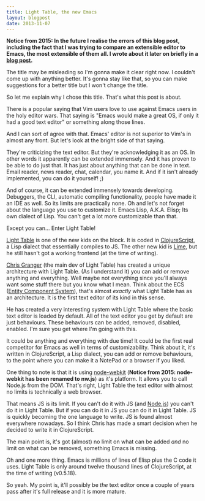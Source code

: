 ```yaml
---
title: Light Table, the new Emacs
layout: blogpost
date: 2013-11-07
---
```


**Notice from 2015: In the future I realise the errors of this blog post,
including the fact that I was trying to compare an extensible editor to Emacs,
the most extensible of them all.  I wrote about it later on briefly in a
[blog post][awwe].**

[awwe]: https://greduan.com/blog/2014/08/08/awwe

The title may be misleading so I'm gonna make it clear right now.  I couldn't
come up with anything better.  It's gonna stay like that, so you can make
suggestions for a better title but I won't change the title.

So let me explain why I chose this title.  That's what this post is about.

There is a popular saying that Vim users love to use against Emacs users in the
holy editor wars.  That saying is "Emacs would make a great OS, if only it had
a good text editor" or something along those lines.

And I can sort of agree with that.  Emacs' editor is not superior to Vim's in
almost any front.  But let's look at the bright side of that saying.

They're criticizing the text editor.  But they're acknowledging it as an OS.  In
other words it apparently can be extended immensely.  And it has proven to be
able to do just that.  It has just about anything that can be done in text.
Email reader, news reader, chat, calendar, you name it.  And if it isn't already
implemented, you can do it yourself! ;)

And of course, it can be extended immensely towards developing.  Debuggers, the
CLI, automatic compiling functionality, people have made it an IDE as well.  So
its limits are practically none.  Oh and let's not forget about the language you
use to customize it.  Emacs Lisp, A.K.A. Elisp; Its own dialect of Lisp.  You
can't get a lot more customizable than that.

Except you can... Enter Light Table!

[Light Table][lt] is one of the new kids on the block.  It is coded in
[ClojureScript][clj], a Lisp dialect that essentially compiles to JS.  The other
new kid is [Lime][li], but he still hasn't got a working frontend (at the time
of writing).

[lt]: http://lighttable.com/
[clj]: https://github.com/clojure/clojurescript
[li]: https://github.com/limetext/lime

[Chris Granger][cg] (the main dev of Light Table) has created a unique
architecture with Light Table.  (As I understand it) you can add or remove
anything and everything.  Well maybe not everything since you'll always want
some stuff there but you know what I mean.  Think about the ECS
([Entity Component System][ecs]), that's almost *exactly* what Light Table has
as an architecture.  It is the first text editor of its kind in this sense.

[cg]: http://www.chris-granger.com/
[ecs]: http://en.wikipedia.org/wiki/Entity_component_system

He has created a very interesting system with Light Table where the basic text
editor is loaded by default.  All of the text editor you get by default are just
behaviours.  These behaviours can be added, removed, disabled, enabled.  I'm
sure you get where I'm going with this.

It could be anything and everything with due time!  It could be the first real
competitor for Emacs as well in terms of customizability.  Think about it, it's
written in ClojureScript, a Lisp dialect, you can add or remove behaviours, to
the point where you can make it a NotePad or a browser if you liked.

One thing to note is that it is using [node-webkit][nw] (**Notice from 2015:
node-webkit has been renamed to nw.js**) as it's platform.  It allows you to
call Node.js from the DOM.  That's right, Light Table the text editor with
almost no limits is technically a web browser.

[nw]: http://nwjs.io/

That means JS is its limit.  If you can't do it with JS (and [Node.js][n]) you
can't do it in Light Table.  But if you can do it in JS you can do it in Light
Table.  JS is quickly becoming the one language to write.  JS is found almost
everywhere nowadays.  So I think Chris has made a smart decision when he decided
to write it in ClojureScript.

[n]: http://nodejs.org/

The main point is, it's got (almost) no limit on what can be added *and* no
limit on what can be removed, something Emacs is missing.

Oh and one more thing.  Emacs is millions of lines of Elisp plus the C code it
uses.  Light Table is only around twelve thousand lines of ClojureScript, at the
time of writing (v0.5.18).

So yeah.  My point is, it'll possibly be *the* text editor once a couple of
years pass after it's full release and it is more mature.

